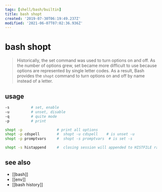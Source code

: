 ```yaml
---
tags: [shell/bash/builtin]
title: bash shopt
created: '2019-07-30T06:19:49.237Z'
modified: '2021-06-07T07:02:36.936Z'
---
```


# bash shopt

> Historically, the set command was used to turn options on and off. As the number of options grew, set became more difficult to use because options are represented by single letter codes. As a result, Bash provides the `shopt` command to turn options on and off by name instead of a letter. 

## usage

```sh
-s          # set, enable
-u          # unset, disable
-q          # quite mode
-p          # print
```

```sh
shopt -p                # print all options
shopt -p cdspell        #  shopt -u cdspell    # is unset -u
shopt -p promptvars     #  shopt -s promptvars  # is set -s

shopt -s histappend     #  closing session will appended to HISTFILE rather than overwriting it
```

## see also
- [[bash]]
- [[env]]
- [[bash history]]
